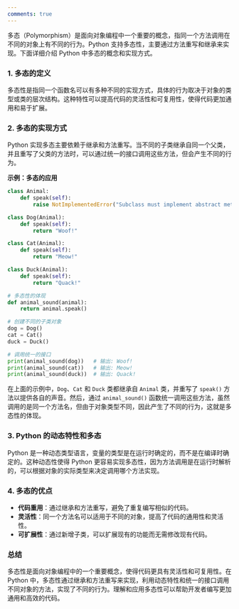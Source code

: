 ```yaml
---
comments: true
---
```


多态（Polymorphism）是面向对象编程中一个重要的概念，指同一个方法调用在不同的对象上有不同的行为。Python 支持多态性，主要通过方法重写和继承来实现。下面详细介绍 Python 中多态的概念和实现方式。

### 1. 多态的定义

多态性是指同一个函数名可以有多种不同的实现方式，具体的行为取决于对象的类型或类的层次结构。这种特性可以提高代码的灵活性和可复用性，使得代码更加通用和易于扩展。

### 2. 多态的实现方式

Python 实现多态主要依赖于继承和方法重写。当不同的子类继承自同一个父类，并且重写了父类的方法时，可以通过统一的接口调用这些方法，但会产生不同的行为。

**示例：多态的应用**

```python
class Animal:
    def speak(self):
        raise NotImplementedError("Subclass must implement abstract method")

class Dog(Animal):
    def speak(self):
        return "Woof!"

class Cat(Animal):
    def speak(self):
        return "Meow!"

class Duck(Animal):
    def speak(self):
        return "Quack!"

# 多态性的体现
def animal_sound(animal):
    return animal.speak()

# 创建不同的子类对象
dog = Dog()
cat = Cat()
duck = Duck()

# 调用统一的接口
print(animal_sound(dog))   # 输出: Woof!
print(animal_sound(cat))   # 输出: Meow!
print(animal_sound(duck))  # 输出: Quack!
```

在上面的示例中，`Dog`、`Cat` 和 `Duck` 类都继承自 `Animal` 类，并重写了 `speak()` 方法以提供各自的声音。然后，通过 `animal_sound()` 函数统一调用这些方法，虽然调用的是同一个方法名，但由于对象类型不同，因此产生了不同的行为，这就是多态性的体现。

### 3. Python 的动态特性和多态

Python 是一种动态类型语言，变量的类型是在运行时确定的，而不是在编译时确定的。这种动态性使得 Python 更容易实现多态性，因为方法调用是在运行时解析的，可以根据对象的实际类型来决定调用哪个方法实现。

### 4. 多态的优点

- **代码重用**：通过继承和方法重写，避免了重复编写相似的代码。
- **灵活性**：同一个方法名可以适用于不同的对象，提高了代码的通用性和灵活性。
- **可扩展性**：通过新增子类，可以扩展现有的功能而无需修改现有代码。

### 总结

多态性是面向对象编程中的一个重要概念，使得代码更具有灵活性和可复用性。在 Python 中，多态性通过继承和方法重写来实现，利用动态特性和统一的接口调用不同对象的方法，实现了不同的行为。理解和应用多态性可以帮助开发者编写更加通用和高效的代码。